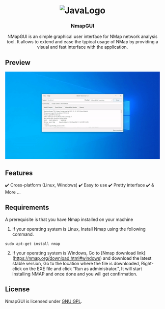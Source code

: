 <h1 align="center">
    <img alt="JavaLogo" src="https://logos-marques.com/wp-content/uploads/2021/03/Java-Logo.png" width="128" />
</h1>

<h3 align="center">
  NmapGUI
</h3>

<p align="center">NMapGUI is an simple graphical user interface for NMap network analysis tool. It allows to extend and ease the typical usage of NMap by providing a visual and fast interface with the application.</p>

## Preview

![Home Page](Preview.gif)

## Features

✔️ Cross-platform (Linux, Windows)
✔️ Easy to use
✔️ Pretty interface
✔️ & More ...


## Requirements
A prerequisite is that you have Nmap installed on your machine

1. If your operating system is Linux, Install Nmap using the following command.

```shell
sudo apt-get install nmap
```

2. If your operating system is Windows, Go to [Nmap download link] (https://nmap.org/download.html#windows) and download the latest stable version, Go to the location where the file is downloaded, Right-click on the EXE file and click “Run as administrator.”, It will start installing NMAP and once done and you will get confirmation.

## License

NmapGUI is licensed under [GNU GPL](LICENSE).